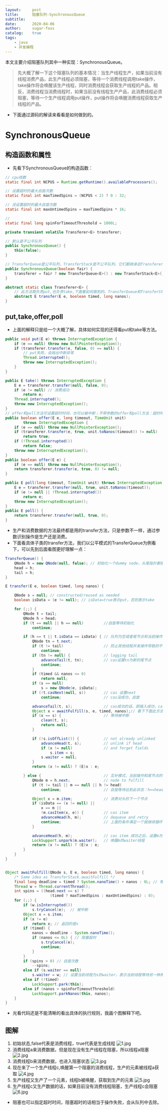 ```yaml
---
layout:     post
title:      阻塞队列-SynchronousQueue
subtitle:   
date:       2020-04-06
author:     sugar-foxs
catalog: 	true
tags:
    - java
    - 并发编程
---
```


本文主要介绍阻塞队列其中一种实现：SynchronousQueue。

<!-- more -->

> 先大概了解一下这个阻塞队列的基本情况：当生产线程生产，如果当前没有线程消费产品，此生产线程必须阻塞，等待一个消费线程调用take操作，take操作将会唤醒该生产线程，同时消费线程会获取生产线程的产品。相反，消费线程当消费线程时，如果当前没有线程生产产品，此消费线程必须阻塞，等待一个生产线程调用put操作，put操作将会唤醒消费线程获取生产线程的产品。
- 下面通过源码的解读来看看是如何做到的。

# SynchronousQueue

## 构造函数和属性
- 先看下SynchronousQueue的构造函数：
```java
// cpu核数
static final int NCPUS = Runtime.getRuntime().availableProcessors();

// 设置超时的最大自旋次数
static final int maxTimedSpins = (NCPUS < 2) ? 0 : 32;

// 没设置超时的最大自旋次数
static final int maxUntimedSpins = maxTimedSpins * 16;

// 
static final long spinForTimeoutThreshold = 1000L;

private transient volatile Transferer<E> transferer;

// 默认是不公平队列
public SynchronousQueue() {
    this(false);
}

// TransferQueue是公平队列，TransferStack是不公平队列，它们都继承自Transferer
public SynchronousQueue(boolean fair) {
    transferer = fair ? new TransferQueue<E>() : new TransferStack<E>();
}

abstract static class Transferer<E> {
    // 此方法既负责put,也负责take,下面看如何做到的。TransferQueue和TransferStack分别实现此方法。
    abstract E transfer(E e, boolean timed, long nanos);
}

```

## put,take,offer,poll
- 上面的解释只是给一个大概了解，具体如何实现的还得看put和take等方法。

```java
public void put(E e) throws InterruptedException {
    if (e == null) throw new NullPointerException();
    if (transferer.transfer(e, false, 0) == null) {
        // put失败，会抛出中断异常
        Thread.interrupted();
        throw new InterruptedException();
    }
}

public E take() throws InterruptedException {
    E e = transferer.transfer(null, false, 0);
    if (e != null) // 消费成功
        return e;
    Thread.interrupted();
    throw new InterruptedException();
}
// offer和poll方法可设置超时时间，也可以被中断；不带参数的offer和poll方法：超时时间为0，生产不成功，立即返回
public boolean offer(E e, long timeout, TimeUnit unit)
        throws InterruptedException {
    if (e == null) throw new NullPointerException();
    if (transferer.transfer(e, true, unit.toNanos(timeout)) != null)
        return true;
    if (!Thread.interrupted())
        return false;
    throw new InterruptedException();
}
public boolean offer(E e) {
    if (e == null) throw new NullPointerException();
    return transferer.transfer(e, true, 0) != null;
}

public E poll(long timeout, TimeUnit unit) throws InterruptedException {
    E e = transferer.transfer(null, true, unit.toNanos(timeout));
    if (e != null || !Thread.interrupted())
        return e;
    throw new InterruptedException();
}
public E poll() {
    return transferer.transfer(null, true, 0);
}
```

- 生产和消费数据的方法最终都是用的transfer方法，只是参数不一样，通过参数识别操作是生产还是消费。
- 下面看具体子类的transfer方法，我们以公平模式的TransferQueue为例看下，可以先到后面看图更好理解一点：
```java
TransferQueue() {
    QNode h = new QNode(null, false); // 初始化一个dummy node，头尾指针都指向它。
    head = h;
    tail = h;
}

E transfer(E e, boolean timed, long nanos) {

    QNode s = null; // constructed/reused as needed
    boolean isData = (e != null); // isData=true表示put，否则表示take

    for (;;) {
        QNode t = tail;
        QNode h = head;
        if (t == null || h == null)         //自旋等待初始化
            continue;                       

        if (h == t || t.isData == isData) { // 队列为空或者尾节点和当前操作模式相同
            QNode tn = t.next;
            if (t != tail)                  // 防止其他线程并发操作导致的不一致读
                continue;
            if (tn != null) {               // lagging tail
                advanceTail(t, tn);         // cas设置tn为新的尾节点
                continue;                  
            }
            if (timed && nanos <= 0)        
                return null;
            if (s == null)
                s = new QNode(e, isData);
            if (!t.casNext(null, s))        // cas 设置next
                continue;                   // cas没成功，自旋

            advanceTail(t, s);              // cas成功的话，即插入成功，cas设置尾节点
            Object x = awaitFulfill(s, e, timed, nanos);// 看下下面此方法的具体注释
            if (x == s) {                   // 等待被中断
                clean(t, s);
                return null;
            }

            if (!s.isOffList()) {           // not already unlinked
                advanceHead(t, s);          // unlink if head
                if (x != null)              // and forget fields
                    s.item = s;
                s.waiter = null;
            }
            return (x != null) ? (E)x : e;

        } else {                            // 互补模式，当前操作和尾节点的模式不同
            QNode m = h.next;               // node to fulfill
            if (t != tail || m == null || h != head)
                continue;                   // 自旋等待达到此状态：h==head,t=tail,m!=null

            Object x = m.item;              // 消费对头的下一个节点
            if (isData == (x != null) ||    
                x == m ||                   
                !m.casItem(x, e)) {         // cas item 
                advanceHead(h, m);          // dequeue and retry
                continue;                   // 上面的条件满足一个就继续循环
            }

            advanceHead(h, m);              // cas item 成功之后，设置m为新的head
            LockSupport.unpark(m.waiter);   // 唤醒m的waiter线程
            return (x != null) ? (E)x : e;
        }
    }
}


Object awaitFulfill(QNode s, E e, boolean timed, long nanos) {
    /* Same idea as TransferStack.awaitFulfill */
    final long deadline = timed ? System.nanoTime() + nanos : 0L; // 等待的截止时间
    Thread w = Thread.currentThread();
    int spins = ((head.next == s) ?
                    (timed ? maxTimedSpins : maxUntimedSpins) : 0);
    for (;;) {
        if (w.isInterrupted())
            s.tryCancel(e);  // 被中断
        Object x = s.item;
        if (x != e)
            return x; // 返回的是s
        if (timed) {
            nanos = deadline - System.nanoTime();
            if (nanos <= 0L) { // 阻塞超时
                s.tryCancel(e);
                continue;
            }
        }
        if (spins > 0) // 自旋次数
            --spins;
        else if (s.waiter == null)
            s.waiter = w; // 设置当前线程为s的waiter，表示当前线程等待另一种角色出现，即消费线程被生产线程唤醒，生产线程被消费线程唤醒
        else if (!timed)
            LockSupport.park(this);
        else if (nanos > spinForTimeoutThreshold)
            LockSupport.parkNanos(this, nanos);
    }
}
```

- 光看代码还是不能清晰的看出具体的执行规则，我画个图解释下吧。

## 图解
1. 初始状态,false代表是消费线程，true代表是生成线程
![1.jpg](http://ww1.sinaimg.cn/large/dbf344a4ly1gdpvmmann9j20fa07o0to.jpg)
2. 消费线程a来消费数据，但是现在没有生产线程在阻塞，所以线程a阻塞
![2.jpg](http://ww1.sinaimg.cn/large/dbf344a4ly1gdpvn0ky7lj20lg0ck0v3.jpg)
3. 消费线程b来消费数据，也进入阻塞状态
![3.jpg](http://ww1.sinaimg.cn/large/dbf344a4ly1gdpvnbalc4j20wu0dawi7.jpg)
4. 现在来了一个生产线程c,唤醒第一个阻塞的消费线程，生产的元素被线程a获取
![4.jpg](http://ww1.sinaimg.cn/large/dbf344a4ly1gdpvnkjr32j20uk0e2jvt.jpg)
5. 生产线程又生产了一个元素，线程b被唤醒，获取到生产的元素
![5.jpg](http://ww1.sinaimg.cn/large/dbf344a4ly1gdpvnrp44dj20uq08iwgq.jpg)
6. 生产线程c又生产数据的话，如果目前没有消费线程阻塞，生产线程c会阻塞
![6.jpg](http://ww1.sinaimg.cn/large/dbf344a4ly1gdpwr3a6mij20m80eaq5y.jpg)

- 阻塞也可以指定超时时间，阻塞超时的话相当于操作失败，会从队列中去除。
